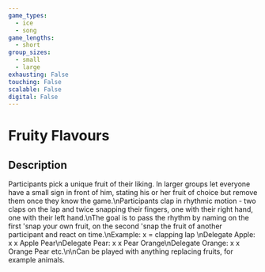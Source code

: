 ```yaml
---
game_types:
  - ice
  - song
game_lengths:
  - short
group_sizes:
  - small
  - large
exhausting: False
touching: False
scalable: False
digital: False
---
```

# Fruity Flavours

## Description
Participants pick a unique fruit of their liking. In larger groups let everyone have a small sign in front of him, stating his or her fruit of choice but remove them once they know the game.\nParticipants clap in rhythmic motion - two claps on the lap and twice snapping their fingers, one with their right hand, one with their left hand.\nThe goal is to pass the rhythm by naming on the first 'snap your own fruit, on the second 'snap the fruit of another participant and react on time.\nExample: x = clapping lap \nDelegate Apple: x x Apple Pear\nDelegate Pear: x x Pear Orange\nDelegate Orange: x x Orange Pear etc.\n\nCan be played with anything replacing fruits, for example animals.
